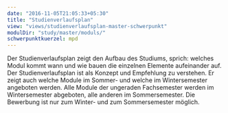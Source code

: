 ```yaml
---
date: "2016-11-05T21:05:33+05:30"
title: "Studienverlaufsplan"
view: "views/studienverlaufsplan-master-schwerpunkt"
modulDir: "study/master/moduls/"
schwerpunktkuerzel: mpd
---
```


Der Studienverlaufsplan zeigt den Aufbau des Studiums, sprich: welches Modul kommt wann und wie bauen die einzelnen Elemente aufeinander auf. Der Studienverlaufsplan ist als Konzept und Empfehlung zu verstehen. Er zeigt auch welche Module im Sommer- und welche im Wintersemester angeboten werden. Alle Module der ungeraden Fachsemester werden im Wintersemester abgeboten, alle anderen im Sommersemester. Die Bewerbung ist nur zum Winter- und zum Sommersemester möglich.

<!--more-->


